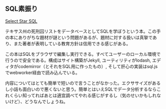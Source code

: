 ## SQL素振り

[Select Star SQL](https://selectstarsql.com/)

テキサス州の死刑囚リストをデータベースとしてSQLを学ぼうという本。この手の本にありがちな題材が謎という問題があるが、題材に対する扱いは真摯であり、また著者が表明している教育方針は信用できる感じがある。

この本はSQLをブラウザで編集し実行できる。すべてユーザーのローカル環境で行うので安全である。構成はサイト構築がJekyll, ユーティリティがlodash, エディタがcodemirror（とそれをSQL用に作ったもの）, そして肝心の実装はsql.jsでwebworker経由で読み込んでいる。

内容についてはとても簡単で短いので言うことがなかった。エクササイズがあるし小話も面白いので悪くないと思う。簡単とはいえSQLでデータ分析するならこれくらい知ってればあとは適宜調べてやれる感じがするし（気のせいかもしれないけど）、どうなんでしょうね。
